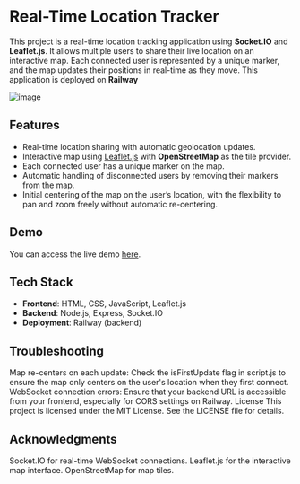 # Real-Time Location Tracker

This project is a real-time location tracking application using **Socket.IO** and **Leaflet.js**. It allows multiple users to share their live location on an interactive map. Each connected user is represented by a unique marker, and the map updates their positions in real-time as they move. This application is deployed on **Railway** 

![image](https://github.com/user-attachments/assets/bc890a95-6a20-425d-a60d-9480a91cf52f)


## Features

- Real-time location sharing with automatic geolocation updates.
- Interactive map using [Leaflet.js](https://leafletjs.com/) with **OpenStreetMap** as the tile provider.
- Each connected user has a unique marker on the map.
- Automatic handling of disconnected users by removing their markers from the map.
- Initial centering of the map on the user’s location, with the flexibility to pan and zoom freely without automatic re-centering.

## Demo

You can access the live demo [here](YOUR_DEPLOYMENT_URL).

## Tech Stack

- **Frontend**: HTML, CSS, JavaScript, Leaflet.js
- **Backend**: Node.js, Express, Socket.IO
- **Deployment**: Railway (backend)
## Troubleshooting
Map re-centers on each update: Check the isFirstUpdate flag in script.js to ensure the map only centers on the user's location when they first connect.
WebSocket connection errors: Ensure that your backend URL is accessible from your frontend, especially for CORS settings on Railway.
License
This project is licensed under the MIT License. See the LICENSE file for details.

## Acknowledgments
Socket.IO for real-time WebSocket connections.
Leaflet.js for the interactive map interface.
OpenStreetMap for map tiles.
